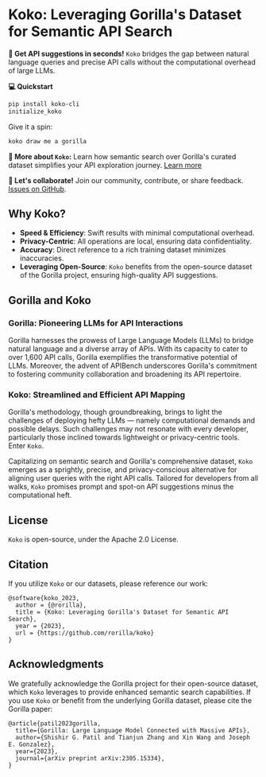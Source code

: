 # Koko: Leveraging Gorilla's Dataset for Semantic API Search

**:rocket: Get API suggestions in seconds!** 
`Koko` bridges the gap between natural language queries and precise API calls without the computational overhead of large LLMs.

**:computer: Quickstart** 

```bash
pip install koko-cli
initialize_koko
```

Give it a spin:

```bash
koko draw me a gorilla
```

**:bookmark_tabs: More about `Koko`:** Learn how semantic search over Gorilla's curated dataset simplifies your API exploration journey. [Learn more](#why-koko)

**:wave: Let's collaborate!** Join our community, contribute, or share feedback. [Issues on GitHub](https://github.com/rorilla/koko/issues).

## Why Koko?

- **Speed & Efficiency**: Swift results with minimal computational overhead.
- **Privacy-Centric**: All operations are local, ensuring data confidentiality.
- **Accuracy**: Direct reference to a rich training dataset minimizes inaccuracies.
- **Leveraging Open-Source**: `Koko` benefits from the open-source dataset of the Gorilla project, ensuring high-quality API suggestions.

## Gorilla and Koko

### Gorilla: Pioneering LLMs for API Interactions

Gorilla harnesses the prowess of Large Language Models (LLMs) to bridge natural language and a diverse array of APIs. With its capacity to cater to over 1,600 API calls, Gorilla exemplifies the transformative potential of LLMs. Moreover, the advent of APIBench underscores Gorilla's commitment to fostering community collaboration and broadening its API repertoire.

### Koko: Streamlined and Efficient API Mapping

Gorilla's methodology, though groundbreaking, brings to light the challenges of deploying hefty LLMs — namely computational demands and possible delays. Such challenges may not resonate with every developer, particularly those inclined towards lightweight or privacy-centric tools. Enter `Koko`.

Capitalizing on semantic search and Gorilla's comprehensive dataset, `Koko` emerges as a sprightly, precise, and privacy-conscious alternative for aligning user queries with the right API calls. Tailored for developers from all walks, `Koko` promises prompt and spot-on API suggestions minus the computational heft.

## License

`Koko` is open-source, under the Apache 2.0 License.

## Citation

If you utilize `Koko` or our datasets, please reference our work:

```text
@software{koko_2023,
  author = {@rorilla},
  title = {Koko: Leveraging Gorilla's Dataset for Semantic API Search},
  year = {2023},
  url = {https://github.com/rorilla/koko}
}
```

## Acknowledgments

We gratefully acknowledge the Gorilla project for their open-source dataset, which `Koko` leverages to provide enhanced semantic search capabilities. If you use `Koko` or benefit from the underlying Gorilla dataset, please cite the Gorilla paper:

```text
@article{patil2023gorilla,
  title={Gorilla: Large Language Model Connected with Massive APIs},
  author={Shishir G. Patil and Tianjun Zhang and Xin Wang and Joseph E. Gonzalez},
  year={2023},
  journal={arXiv preprint arXiv:2305.15334},
} 
```
